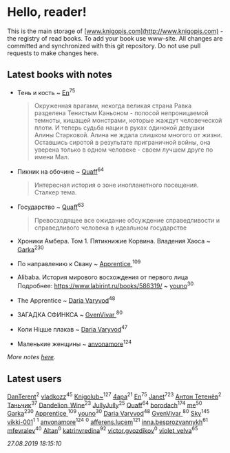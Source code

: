 # Hello, reader!
This is the main storage of [www.knigopis.com](http://www.knigopis.com) - the registry of read books.
To add your book use www-site. All changes are committed and synchronized with this git repository.
Do not use pull requests to make changes here.


## Latest books with notes
* Тень и кость ~ [En](users/333/333646551-vkontakte)<sup>75</sup>
    > Окруженная врагами, некогда великая страна Равка разделена Тенистым Каньоном - полосой непроницаемой темноты, кишащей монстрами, которые жаждут человеческой плоти. И теперь судьба нации в руках одинокой девушки Алины Старковой. Алина не ждала слишком многого от жизни. Оставшись сиротой в результате приграничной войны, она уверена только в одном человеке - своем лучшем друге по имени Мал.

* Пикник на обочине ~ [Quaff](users/122/12267158-vkontakte)<sup>64</sup>
    > Интересная история о зоне инопланетного посещения. Сталкер тема.

* Государство ~ [Quaff](users/122/12267158-vkontakte)<sup>63</sup>
    > Превосходящее все ожидание обсуждение справедливости и справедливого человека в идеальном государстве

* Хроники Амбера. Том 1. Пятикнижие Корвина. Владения Хаоса ~ [Garka](users/115/115753719718250012620-google)<sup>230</sup>

* По направлению к Свану ~ [Apprentice ](users/528/52821952-vkontakte)<sup>109</sup>

* Alibaba. История мирового восхождения от первого лица Подробнее: https://www.labirint.ru/books/586319/ ~ [youno](users/302/302928912-vkontakte)<sup>30</sup>

* The Apprentice ~ [Daria Varyvod](users/829/829893410524253-facebook)<sup>48</sup>

* ЗАГАДКА СФИНКСА ~ [GvenVivar ](users/158/158266434925901-facebook)<sup>80</sup>

* Коли Ніцше плакав ~ [Daria Varyvod](users/829/829893410524253-facebook)<sup>47</sup>

* Маленькие женщины ~ [anvonamore](users/595/5957175-vkontakte)<sup>124</sup>


_More notes [here](latest_books_with_notes.md)._


## Latest users
[DanTerent](users/139/13984651701920217604-mailru)<sup>2</sup> 
[vladkozz](users/572/57239276-vkontakte)<sup>45</sup> 
[Knigolub~](users/111/111878597279669641685-google)<sup>127</sup> 
[4apa](users/117/117392596378069249667-google)<sup>21</sup> 
[En](users/333/333646551-vkontakte)<sup>75</sup> 
[Janet](users/108/108113656204404967440-google)<sup>723</sup> 
[Антон Тетенёв](users/682/6820689443874545064-mailru)<sup>2</sup> 
[Таньчик](users/209/2096581563762610-facebook)<sup>37</sup> 
[Dandelion_Wine](users/586/58602788-vkontakte)<sup>23</sup> 
[JullyJully](users/117/117443283415472077372-google)<sup>25</sup> 
[Quaff](users/122/12267158-vkontakte)<sup>64</sup> 
[borodach](users/157/15706320-vkontakte)<sup>174</sup> 
[me](users/381/381417697-yandex)<sup>50</sup> 
[Garka](users/115/115753719718250012620-google)<sup>230</sup> 
[Apprentice ](users/528/52821952-vkontakte)<sup>109</sup> 
[youno](users/302/302928912-vkontakte)<sup>30</sup> 
[Daria Varyvod](users/829/829893410524253-facebook)<sup>48</sup> 
[GvenVivar ](users/158/158266434925901-facebook)<sup>80</sup> 
[Sky](users/118/118049897850017649660-google)<sup>145</sup> 
[vikki-001](users/690/69018982-yandex)<sup>1</sup> 
[](users/110/110999981443018149639-google)<sup>1</sup> 
[anvonamore](users/595/5957175-vkontakte)<sup>124</sup> 
[](users/112/112077200253370688481-google)<sup>0</sup> 
[afferens.lucem](users/196/196071655-vkontakte)<sup>121</sup> 
[inna.besprozvannykh](users/733/73323849-yandex)<sup>61</sup> 
[mfevralev](users/140/140966150-vkontakte)<sup>40</sup> 
[Altan](users/112/112079165243671676533-google)<sup>0</sup> 
[katrinvredina](users/233/2336755-vkontakte)<sup>92</sup> 
[victor.gvozdikov](users/710/7103025-vkontakte)<sup>0</sup> 
[violet_velva](users/116/116961712580551399099-google)<sup>65</sup> 


_27.08.2019 18:15:10_
